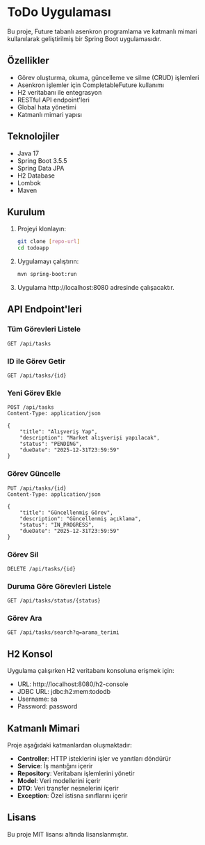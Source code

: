 # ToDo Uygulaması

Bu proje, Future tabanlı asenkron programlama ve katmanlı mimari kullanılarak geliştirilmiş bir Spring Boot uygulamasıdır.

## Özellikler

- Görev oluşturma, okuma, güncelleme ve silme (CRUD) işlemleri
- Asenkron işlemler için CompletableFuture kullanımı
- H2 veritabanı ile entegrasyon
- RESTful API endpoint'leri
- Global hata yönetimi
- Katmanlı mimari yapısı

## Teknolojiler

- Java 17
- Spring Boot 3.5.5
- Spring Data JPA
- H2 Database
- Lombok
- Maven

## Kurulum

1. Projeyi klonlayın:
   ```bash
   git clone [repo-url]
   cd todoapp
   ```

2. Uygulamayı çalıştırın:
   ```bash
   mvn spring-boot:run
   ```

3. Uygulama http://localhost:8080 adresinde çalışacaktır.

## API Endpoint'leri

### Tüm Görevleri Listele
```
GET /api/tasks
```

### ID ile Görev Getir
```
GET /api/tasks/{id}
```

### Yeni Görev Ekle
```
POST /api/tasks
Content-Type: application/json

{
    "title": "Alışveriş Yap",
    "description": "Market alışverişi yapılacak",
    "status": "PENDING",
    "dueDate": "2025-12-31T23:59:59"
}
```

### Görev Güncelle
```
PUT /api/tasks/{id}
Content-Type: application/json

{
    "title": "Güncellenmiş Görev",
    "description": "Güncellenmiş açıklama",
    "status": "IN_PROGRESS",
    "dueDate": "2025-12-31T23:59:59"
}
```

### Görev Sil
```
DELETE /api/tasks/{id}
```

### Duruma Göre Görevleri Listele
```
GET /api/tasks/status/{status}
```

### Görev Ara
```
GET /api/tasks/search?q=arama_terimi
```

## H2 Konsol

Uygulama çalışırken H2 veritabanı konsoluna erişmek için:
- URL: http://localhost:8080/h2-console
- JDBC URL: jdbc:h2:mem:tododb
- Username: sa
- Password: password

## Katmanlı Mimari

Proje aşağıdaki katmanlardan oluşmaktadır:

- **Controller**: HTTP isteklerini işler ve yanıtları döndürür
- **Service**: İş mantığını içerir
- **Repository**: Veritabanı işlemlerini yönetir
- **Model**: Veri modellerini içerir
- **DTO**: Veri transfer nesnelerini içerir
- **Exception**: Özel istisna sınıflarını içerir

## Lisans

Bu proje MIT lisansı altında lisanslanmıştır.

